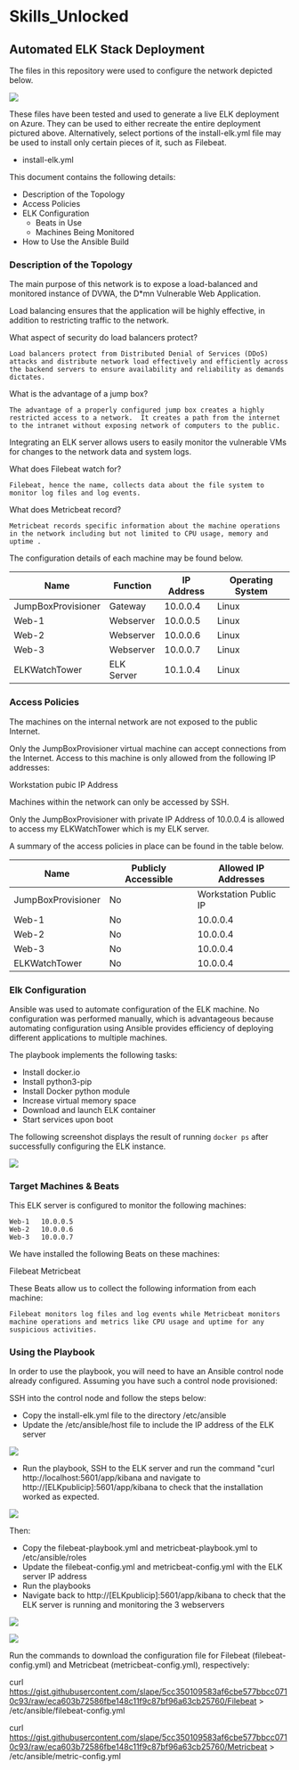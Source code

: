 # Skills_Unlocked
## Automated ELK Stack Deployment

The files in this repository were used to configure the network depicted below.

![](Images/ELK_Stack.png)

These files have been tested and used to generate a live ELK deployment on Azure. They can be used to either recreate the entire deployment pictured above. Alternatively, select portions of the install-elk.yml file may be used to install only certain pieces of it, such as Filebeat.

- install-elk.yml

This document contains the following details:
- Description of the Topology
- Access Policies
- ELK Configuration
  - Beats in Use
  - Machines Being Monitored
- How to Use the Ansible Build


### Description of the Topology

The main purpose of this network is to expose a load-balanced and monitored instance of DVWA, the D*mn Vulnerable Web Application.

Load balancing ensures that the application will be highly effective, in addition to restricting traffic to the network.

What aspect of security do load balancers protect?

	Load balancers protect from Distributed Denial of Services (DDoS) attacks and distribute network load effectively and efficiently across the backend servers to ensure availability and reliability as demands dictates. 

What is the advantage of a jump box?
	
	The advantage of a properly configured jump box creates a highly restricted access to a network.  It creates a path from the internet to the intranet without exposing network of computers to the public.
	
Integrating an ELK server allows users to easily monitor the vulnerable VMs for changes to the network data and system logs.

What does Filebeat watch for?
	
	Filebeat, hence the name, collects data about the file system to monitor log files and log events.

What does Metricbeat record?

	Metricbeat records specific information about the machine operations in the network including but not limited to CPU usage, memory and uptime .

The configuration details of each machine may be found below.

|       Name         | Function   | IP Address | Operating System |
|--------------------|------------|------------|------------------|
| JumpBoxProvisioner |   Gateway  |  10.0.0.4  |       Linux      |
|       Web-1        |  Webserver |  10.0.0.5  |       Linux      |
|       Web-2        |  Webserver |  10.0.0.6  |       Linux      |
|       Web-3        |  Webserver |  10.0.0.7  |       Linux      |
|    ELKWatchTower   | ELK Server |  10.1.0.4  |       Linux      |

### Access Policies

The machines on the internal network are not exposed to the public Internet. 

Only the JumpBoxProvisioner virtual machine can accept connections from the Internet. Access to this machine is only allowed from the following IP addresses:

  Workstation pubic IP Address

Machines within the network can only be accessed by SSH.

Only the JumpBoxProvisioner with private IP Address of 10.0.0.4 is allowed to access my ELKWatchTower which is my ELK server.

A summary of the access policies in place can be found in the table below.

|       Name         |  Publicly Accessible  |  Allowed IP Addresses  |
|--------------------|-----------------------|------------------------|
| JumpBoxProvisioner |           No          | Workstation Public IP  |
|      Web-1         |           No          |        10.0.0.4        |
|      Web-2         |           No          |        10.0.0.4        |
|      Web-3         |           No          |        10.0.0.4        |
|    ELKWatchTower   |           No          |        10.0.0.4        |

### Elk Configuration

Ansible was used to automate configuration of the ELK machine. No configuration was performed manually, which is advantageous because automating configuration using Ansible provides efficiency of deploying different applications to multiple machines.

The playbook implements the following tasks:
  - Install docker.io
  - Install python3-pip
  - Install Docker python module
  - Increase virtual memory space
  - Download and launch ELK container
  - Start services upon boot

The following screenshot displays the result of running `docker ps` after successfully configuring the ELK instance.

![](Images/docker_ps.png)

### Target Machines & Beats
This ELK server is configured to monitor the following machines:

	Web-1	10.0.0.5
	Web-2 	10.0.0.6
	Web-3 	10.0.0.7

We have installed the following Beats on these machines:

  Filebeat
  Metricbeat
	

These Beats allow us to collect the following information from each machine:

	Filebeat monitors log files and log events while Metricbeat monitors machine operations and metrics like CPU usage and uptime for any suspicious activities.

### Using the Playbook
In order to use the playbook, you will need to have an Ansible control node already configured. Assuming you have such a control node provisioned: 

SSH into the control node and follow the steps below:
- Copy the install-elk.yml file to the directory /etc/ansible  
- Update the /etc/ansible/host file to include the IP address of the ELK server

![](Images/etc_ansible_hosts.png)

- Run the playbook, SSH to the ELK server and run the command "curl http://localhost:5601/app/kibana and navigate to http://[ELKpublicip]:5601/app/kibana to check that the installation worked as expected.

![](Images/ELK_Deployment.png)

Then:
- Copy the filebeat-playbook.yml and metricbeat-playbook.yml to /etc/ansible/roles
- Update the filebeat-config.yml and metricbeat-config.yml with the ELK server IP address
- Run the playbooks
- Navigate back to http://[ELKpublicip]:5601/app/kibana to check that the ELK server is running and monitoring the 3 webservers

![](Images/Filebeat.png)

![](Images/Metricbeat.png)

Run the commands to download the configuration file for Filebeat (filebeat-config.yml) and Metricbeat (metricbeat-config.yml), respectively:

curl https://gist.githubusercontent.com/slape/5cc350109583af6cbe577bbcc0710c93/raw/eca603b72586fbe148c11f9c87bf96a63cb25760/Filebeat > /etc/ansible/filebeat-config.yml

curl https://gist.githubusercontent.com/slape/5cc350109583af6cbe577bbcc0710c93/raw/eca603b72586fbe148c11f9c87bf96a63cb25760/Metricbeat > /etc/ansible/metric-config.yml
